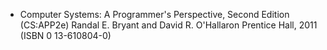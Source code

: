 - Computer Systems: A Programmer's Perspective, Second Edition (CS:APP2e) Randal E. Bryant and David R. O'Hallaron  Prentice Hall, 2011 (ISBN 0 13-610804-0) 